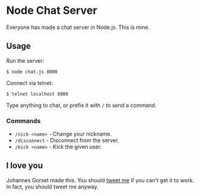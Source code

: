 # Node Chat Server

Everyone has made a chat server in Node.js. This is mine.

## Usage

Run the server:

    $ node chat.js 8000

Connect via telnet:

    $ telnet localhost 8000

Type anything to chat, or prefix it with `/` to send a command.

### Commands

* `/nick <name>` - Change your nickname.
* `/disconnect`  - Disconnect from the server.
* `/kick <name>` - Kick the given user.

## I love you

Johannes Gorset made this. You should [tweet me](https://twitter.com/jgorset) if you can't get it to
work. In fact, you should tweet me anyway.
